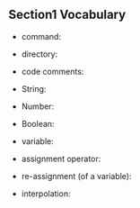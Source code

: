 ## Section1 Vocabulary
- command:  

- directory:  

- code comments:  

- String:  

- Number:  

- Boolean:  

- variable:  

- assignment operator:  

- re-assignment (of a variable):  

- interpolation:  
